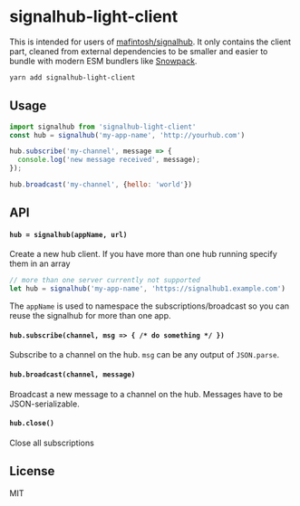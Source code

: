 # signalhub-light-client

This is intended for users of [mafintosh/signalhub](https://github.com/mafintosh/signalhub). It only contains the client part, cleaned from external dependencies to be smaller and easier to bundle with modern ESM bundlers like [Snowpack](https://www.snowpack.dev/).


```sh
yarn add signalhub-light-client
```

## Usage

``` js
import signalhub from 'signalhub-light-client'
const hub = signalhub('my-app-name', 'http://yourhub.com')

hub.subscribe('my-channel', message => {
  console.log('new message received', message);
});

hub.broadcast('my-channel', {hello: 'world'})
```

## API

#### `hub = signalhub(appName, url)`

Create a new hub client. If you have more than one hub running specify them in an array

``` js
// more than one server currently not supported
let hub = signalhub('my-app-name', 'https://signalhub1.example.com')
```

The `appName` is used to namespace the subscriptions/broadcast so you can reuse the
signalhub for more than one app.

#### `hub.subscribe(channel, msg => { /* do something */ })`

Subscribe to a channel on the hub. `msg` can be any output of `JSON.parse`.

#### `hub.broadcast(channel, message)`

Broadcast a new message to a channel on the hub. Messages have to be JSON-serializable.

#### `hub.close()`

Close all subscriptions

## License

MIT
